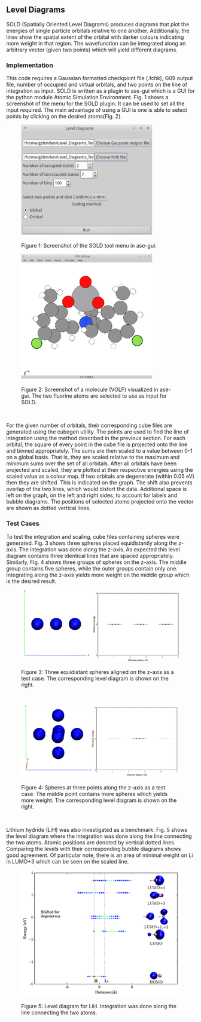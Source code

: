Level Diagrams
--------------

SOLD (Spatially Oriented Level Diagrams) produces diagrams that plot the
energies of single particle orbitals relative to one another.
Additionally, the lines show the spatial extent of the orbital with
darker colours indicating more weight in that region. The wavefunction
can be integrated along an arbitrary vector (given two points) which will yield different diagrams.

### Implementation

This code requires a Gaussian formatted checkpoint file (.fchk), G09 output file, number of occupied and virtual orbitals, and two points on the line of integration as input. SOLD is written as a plugin to ase-gui which is a GUI for the python module Atomic Simulation Environment. Fig. 1 shows a screenshot of the menu for the SOLD plugin. It can be used to set all the input required. The main advantage of using a GUI is one is able to select points by clicking on the desired atoms(Fig. 2). 

<figure>
<img src="Image_Files/SOLD_GUI.png" width="350">
<figcaption> <br>Figure 1: Screenshot of the SOLD tool menu in ase-gui. </figcaption>
</figure>

<figure>
<img src="Image_Files/ASE_GUI_VOLF.png" width="350">
<figcaption> <br>Figure 2: Screenshot of a molecule (VOLF) visualized in ase-gui. The two fluorine atoms are selected to use as input for SOLD. </figcaption>
</figure>
<br>

For the given number of orbitals, their corresponding cube files are generated using the cubegen utility. The points are used to find the line of integration using the method described in the previous section. For each orbital,  the square of every point in the cube file is projected onto the line and binned appropriately. The sums are then scaled to a value between 0-1 on a global basis. That is, they are scaled relative to the maximum and minimum sums over the set of all orbitals. After all orbitals have been projected and scaled, they are plotted at their respective energies using the scaled value as a colour map. If two orbitals are degenerate (within 0.05 eV) then they are shifted. This is indicated on the graph. The shift also prevents overlap of the two lines, which would distort the data. Additional space is left on the graph, on the left and right sides, to account for labels and bubble diagrams. The positions of selected atoms projected onto the vector are shown as dotted vertical lines.

### Test Cases

To test the integration and scaling, cube files containing spheres were
generated. Fig. 3 shows three spheres placed
equidistantly along the z-axis. The integration was done along the
z-axis. As expected this level diagram contains three identical lines
that are spaced appropriately. Similarly, Fig. 4 shows
three groups of spheres on the z-axis. The middle group contains five
spheres, while the outer groups contain only one. Integrating along the
z-axis yields more weight on the middle group which is the desired
result.

<figure>
<img src="Image_Files/Level_diagram_spheres_001.png" width="550">
<figcaption> <br>Figure 3: Three equidistant spheres aligned on the z-axis as a test case. The corresponding level diagram is shown on the right. </figcaption>
</figure>
<br>
<figure>
<img src="Image_Files/Level_diagram_spheres_151.png" width="550">
<figcaption> <br>Figure 4: Spheres at three points along the z-axis as a test case. The middle point contains more spheres which yields more weight. The corresponding level diagram is shown on the right. </figcaption>
</figure>
<br>

Lithium hydride (LiH) was also investigated as a benchmark. Fig. 5 shows the level diagram where the integration was done along the line connecting the two atoms. Atomic positions are denoted by vertical dotted lines. Comparing the levels with their corresponding bubble diagrams shows good agreement. Of particular note, there is an area of minimal weight on Li in LUMO+3 which can be seen on the scaled line. 

<figure>
<img src="Image_Files/Level_diagram_LiH_SOLD.png" width="550">
<figcaption> <br>Figure 5: Level diagram for LiH. Integration was done along the line connecting the two atoms. </figcaption>
</figure>
